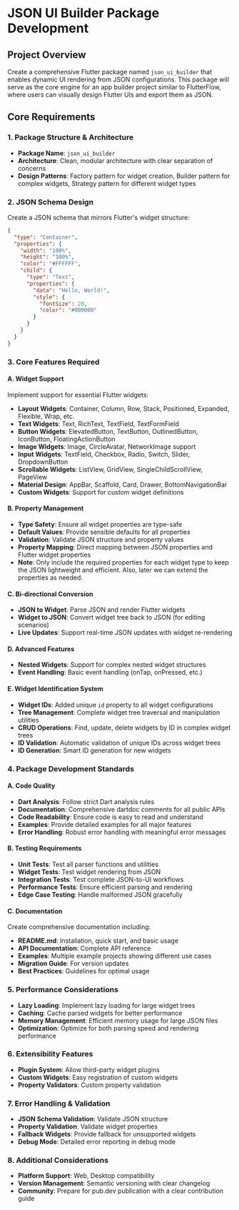 # JSON UI Builder Package Development

## Project Overview
Create a comprehensive Flutter package named `json_ui_builder` that enables dynamic UI rendering from JSON configurations. This package will serve as the core engine for an app builder project similar to FlutterFlow, where users can visually design Flutter UIs and export them as JSON.

## Core Requirements

### 1. Package Structure & Architecture
- **Package Name**: `json_ui_builder`
- **Architecture**: Clean, modular architecture with clear separation of concerns
- **Design Patterns**: Factory pattern for widget creation, Builder pattern for complex widgets, Strategy pattern for different widget types

### 2. JSON Schema Design
Create a JSON schema that mirrors Flutter's widget structure:
```json
{
  "type": "Container",
  "properties": {
    "width": "100%",
    "height": "100%",
    "color": "#FFFFFF",
    "child": {
      "type": "Text",
      "properties": {
        "data": "Hello, World!",
        "style": {
          "fontSize": 20,
          "color": "#000000"
        }
      }
    }
  }
}
```

### 3. Core Features Required

#### A. Widget Support
Implement support for essential Flutter widgets:
- **Layout Widgets**: Container, Column, Row, Stack, Positioned, Expanded, Flexible, Wrap, etc.
- **Text Widgets**: Text, RichText, TextField, TextFormField
- **Button Widgets**: ElevatedButton, TextButton, OutlinedButton, IconButton, FloatingActionButton
- **Image Widgets**: Image, CircleAvatar, NetworkImage support
- **Input Widgets**: TextField, Checkbox, Radio, Switch, Slider, DropdownButton
- **Scrollable Widgets**: ListView, GridView, SingleChildScrollView, PageView
- **Material Design**: AppBar, Scaffold, Card, Drawer, BottomNavigationBar
- **Custom Widgets**: Support for custom widget definitions

#### B. Property Management
- **Type Safety**: Ensure all widget properties are type-safe
- **Default Values**: Provide sensible defaults for all properties
- **Validation**: Validate JSON structure and property values
- **Property Mapping**: Direct mapping between JSON properties and Flutter widget properties
- **Note**: Only include the required properties for each widget type to keep the JSON lightweight and efficient. Also, later we can extend the properties as needed.

#### C. Bi-directional Conversion
- **JSON to Widget**: Parse JSON and render Flutter widgets
- **Widget to JSON**: Convert widget tree back to JSON (for editing scenarios)
- **Live Updates**: Support real-time JSON updates with widget re-rendering

#### D. Advanced Features
- **Nested Widgets**: Support for complex nested widget structures
- **Event Handling**: Basic event handling (onTap, onPressed, etc.)

#### E. Widget Identification System
- **Widget IDs**: Added unique `id` property to all widget configurations
- **Tree Management**: Complete widget tree traversal and manipulation utilities
- **CRUD Operations**: Find, update, delete widgets by ID in complex widget trees
- **ID Validation**: Automatic validation of unique IDs across widget trees
- **ID Generation**: Smart ID generation for new widgets


### 4. Package Development Standards

#### A. Code Quality
- **Dart Analysis**: Follow strict Dart analysis rules
- **Documentation**: Comprehensive dartdoc comments for all public APIs
- **Code Readability**: Ensure code is easy to read and understand
- **Examples**: Provide detailed examples for all major features
- **Error Handling**: Robust error handling with meaningful error messages

#### B. Testing Requirements
- **Unit Tests**: Test all parser functions and utilities
- **Widget Tests**: Test widget rendering from JSON
- **Integration Tests**: Test complete JSON-to-UI workflows
- **Performance Tests**: Ensure efficient parsing and rendering
- **Edge Case Testing**: Handle malformed JSON gracefully

#### C. Documentation
Create comprehensive documentation including:
- **README.md**: Installation, quick start, and basic usage
- **API Documentation**: Complete API reference
- **Examples**: Multiple example projects showing different use cases
- **Migration Guide**: For version updates
- **Best Practices**: Guidelines for optimal usage

### 5. Performance Considerations
- **Lazy Loading**: Implement lazy loading for large widget trees
- **Caching**: Cache parsed widgets for better performance
- **Memory Management**: Efficient memory usage for large JSON files
- **Optimization**: Optimize for both parsing speed and rendering performance

### 6. Extensibility Features
- **Plugin System**: Allow third-party widget plugins
- **Custom Widgets**: Easy registration of custom widgets
- **Property Validators**: Custom property validation

### 7. Error Handling & Validation
- **JSON Schema Validation**: Validate JSON structure
- **Property Validation**: Validate widget properties
- **Fallback Widgets**: Provide fallback for unsupported widgets
- **Debug Mode**: Detailed error reporting in debug mode

### 8. Additional Considerations
- **Platform Support**: Web, Desktop compatibility
- **Version Management**: Semantic versioning with clear changelog
- **Community**: Prepare for pub.dev publication with a clear contribution guide
